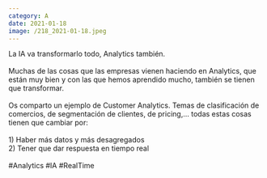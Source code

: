 ```yaml
--- 
category: A 
date: 2021-01-18 
image: /218_2021-01-18.jpeg 
--- 
```


La IA va transformarlo todo, Analytics también. <br><br>Muchas de las cosas que las empresas vienen haciendo en Analytics, que están muy bien y con las que hemos aprendido mucho, también se tienen que transformar. <br><br>Os comparto un ejemplo de Customer Analytics. Temas de clasificación de comercios, de segmentación de clientes, de pricing,... todas estas cosas tienen que cambiar por:<br><br>1) Haber más datos y más desagregados<br>2) Tener que dar respuesta en tiempo real<br><br>#Analytics #IA #RealTime